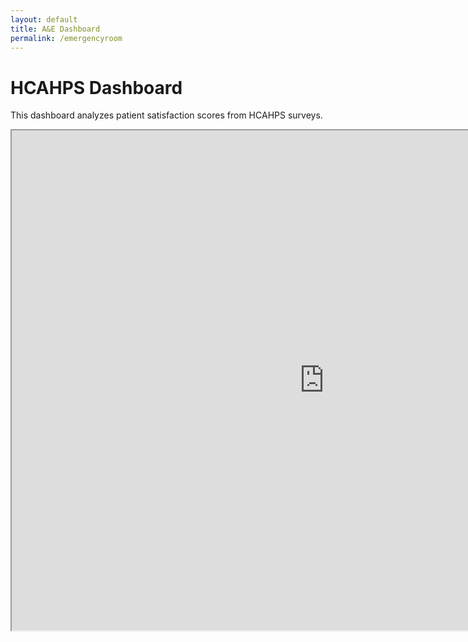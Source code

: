 ```yaml
---
layout: default
title: A&E Dashboard
permalink: /emergencyroom
---
```


<h1>HCAHPS Dashboard</h1>

<p>This dashboard analyzes patient satisfaction scores from HCAHPS surveys.</p>

<iframe src="https://public.tableau.com/views/HCAHPSPatientSurveySatisfactionScores/HCAHPSSurveyDashboard?:showVizHome=no&embed=true" width="1000" height="800"></iframe>